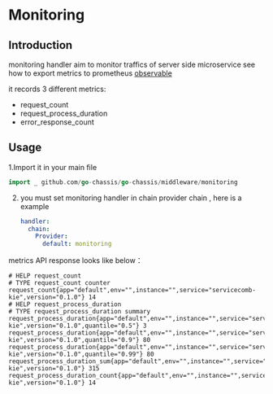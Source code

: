 # Monitoring

## **Introduction**
monitoring handler aim to monitor traffics of server side microservice
see how to export metrics to prometheus [observable](https://go-chassis.readthedocs.io/en/latest/user-guides/metrics.html)

it records 3 different metrics:
- request_count
- request_process_duration
- error_response_count

## **Usage**


1.Import it in your main file
```go
import _ github.com/go-chassis/go-chassis/middleware/monitoring
```

2. you must set monitoring handler in chain provider chain
   , here is a example 
   ```yaml
   handler:
     chain:
       Provider:
         default: monitoring
   ```




metrics API response looks like below：
```text
# HELP request_count 
# TYPE request_count counter
request_count{app="default",env="",instance="",service="servicecomb-kie",version="0.1.0"} 14
# HELP request_process_duration 
# TYPE request_process_duration summary
request_process_duration{app="default",env="",instance="",service="servicecomb-kie",version="0.1.0",quantile="0.5"} 3
request_process_duration{app="default",env="",instance="",service="servicecomb-kie",version="0.1.0",quantile="0.9"} 80
request_process_duration{app="default",env="",instance="",service="servicecomb-kie",version="0.1.0",quantile="0.99"} 80
request_process_duration_sum{app="default",env="",instance="",service="servicecomb-kie",version="0.1.0"} 315
request_process_duration_count{app="default",env="",instance="",service="servicecomb-kie",version="0.1.0"} 14
```




